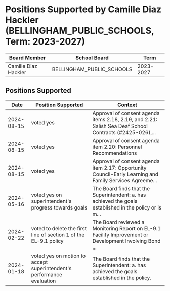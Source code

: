 # Positions Supported by Camille Diaz Hackler (BELLINGHAM_PUBLIC_SCHOOLS, Term: 2023-2027)

| Board Member | School Board | Term |
|--------------|--------------|------|
| Camille Diaz Hackler | BELLINGHAM_PUBLIC_SCHOOLS | 2023-2027 |

## Positions Supported

| Date       | Position Supported           | Context            |
|------------|------------------------------|--------------------|
| 2024-08-15 | voted yes | Approval of consent agenda items 2.18, 2.19, and 2.21: Salish Sea Deaf School Contracts (#2425-026),... |
| 2024-08-15 | voted yes | Approval of consent agenda item 2.20: Personnel Recommendations |
| 2024-08-15 | voted yes | Approval of consent agenda item 2.17: Opportunity Council-Early Learning and Family Services Agreeme... |
| 2024-05-16 | voted yes on superintendent's progress towards goals | The Board finds that the Superintendent: a. has achieved the goals established in the policy or is m... |
| 2024-02-22 | voted to delete the first line of section 1 of the EL-9.1 policy | The Board reviewed a Monitoring Report on EL-9.1 Facility Improvement or Development Involving Bond ... |
| 2024-01-18 | voted yes on motion to accept superintendent's performance evaluation | The Board finds that the Superintendent: a. has achieved the goals established in the policy. |

